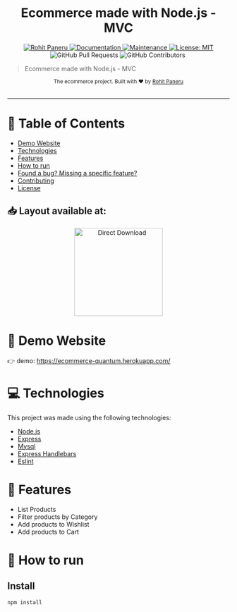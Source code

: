 <h1 align="center">Ecommerce made with Node.js - MVC</h1>

<p align="center">	
   <a href="https://www.linkedin.com/in/rohit-paneru-636b5627a?utm_source=share&utm_campaign=share_via&utm_content=profile&utm_medium=android_app">
      <img alt="Rohit Paneru" src="https://img.shields.io/badge/-RohitPaneru-03B0E8?style=flat&logo=Linkedin&logoColor=white" />
   </a>
  <a href="https://github.com/rohit-paneru/shoppingIt#readme">
    <img alt="Documentation" src="https://img.shields.io/badge/documentation-yes-03B0E8.svg" target="_blank" />
  </a>
  <a href="https://github.com/rohit-paneru/shoppingIt/graphs/commit-activity">
    <img alt="Maintenance" src="https://img.shields.io/badge/Maintained%3F-yes-03B0E8.svg" target="_blank" />
  </a>
  <a href="https://github.com/rohit-paneru/shoppingIt/blob/master/LICENSE">
    <img alt="License: MIT" src="https://img.shields.io/badge/License-MIT-03B0E8.svg" target="_blank" />
  </a>
  <img alt="GitHub Pull Requests" src="https://img.shields.io/github/issues-pr/rohit-paneru/shoppingIt?color=03B0E8" />
  <img alt="GitHub Contributors" src="https://img.shields.io/github/contributors/rohit-paneru/shoppingIt?color=03B0E8" />
  <img alt="" src="https://img.shields.io/github/repo-size/rohit-paneru/shoppingIt?color=03B0E8" />
</p>

> Ecommerce made with Node.js - MVC

<div align="center">
  <sub>The ecommerce project. Built with ❤︎ by
    <a href="https://github.com/rohit-paneru">Rohit Paneru</a> 
  
  </sub>
</div>

<br />

---

# :pushpin: Table of Contents

- [Demo Website](#eyes-demo-website)
- [Technologies](#computer-technologies)
- [Features](#rocket-features)
- [How to run](#construction_worker-how-to-run)
- [Found a bug? Missing a specific feature?](#bug-issues)
- [Contributing](#tada-contributing)
- [License](#closed_book-license)

<h2 align="left"> 📥 Layout available at: </h2>
<p align="center">
    <a title="Acess Figma Web" href="https://www.figma.com/file/fDLkOXAz4k3ILWb8PoDivJZF/E-Commerce-Quantum?node-id=0%3A1">
        <img alt="Direct Download" src="https://img.shields.io/badge/Acess Figma Web-black?style=flat-square&logo=figma&logoColor=red" width="200px" />
    </a>
</p>

# :eyes: Demo Website

👉 demo: https://ecommerce-quantum.herokuapp.com/

# :computer: Technologies

This project was made using the following technologies:

<ul>
  <li><a href="https://nodejs.org/en/">Node.js</a></li>
  <li><a href="https://expressjs.com/">Express</a></li>
  <li><a href="https://github.com/mysqljs/mysql">Mysql</a></li>
  <li><a href="https://www.npmjs.com/package/express-handlebars">Express Handlebars</a></li>
  <li><a href="https://eslint.org/">Eslint</a></li>
</ul>

# :rocket: Features

- List Products
- Filter products by Category
- Add products to Wishlist
- Add products to Cart

# :construction_worker: How to run

## Install

```sh
npm install
```
